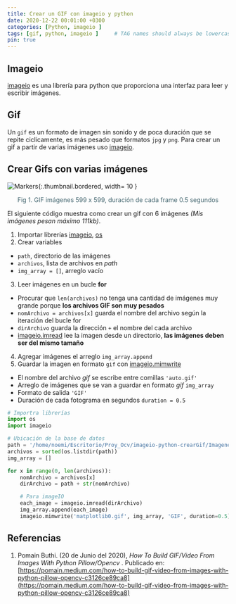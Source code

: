 ```yaml
---
title: Crear un GIF con imageio y python
date: 2020-12-22 00:01:00 +0300
categories: [Python, imageio ]
tags: [gif, python, imageio ]     # TAG names should always be lowercase
pin: true
---
```



## Imageio

[imageio](https://pypi.org/project/imageio/) es una librería para python que proporciona una interfaz para leer y escribir imágenes. 

## Gif

Un `gif` es un formato de imagen sin sonido y de poca duración que se repite ciclicamente, es más pesado que formatos `jpg` y `png`. Para crear un gif a partir de varias imágenes uso [imageio](https://pypi.org/project/imageio/).

## Crear Gifs con varias imágenes

![Markers](https://res.cloudinary.com/dxh1bpaim/image/upload/c_scale,w_327/v1610815205/kipunaEC/frames-to-gif/gato_pn82fv.gif){:.thumbnail.bordered, width= 10 }

<center>
<p style="color: rgb(69,103,112);"> Fig 1. GIF imágenes 599 x 599, duración de cada frame 0.5 segundos</p>
</center>


El siguiente código muestra como crear un gif con 6 imágenes *(Mis imágenes pesan máximo 111kb)*. 
1. Importar librerías [imageio](https://pypi.org/project/imageio/), [os](https://docs.python.org/3/library/os.html)
2. Crear variables
 * `path`, directorio de las imágenes 
 * `archivos`, lista de archivos en *path* 
 * `img_array = []`, arreglo vacío 
3. Leer imágenes en un bucle **for** 
 * Procurar que `len(archivos)` no tenga una cantidad de imágenes muy grande porque **los archivos GIF son muy pesados**
 * `nomArchivo = archivos[x]` guarda el nombre del archivo según la iteración del bucle for
 * `dirArchivo` guarda la dirección `+` el nombre del cada archivo
 * [imageio.imread](https://imageio.readthedocs.io/en/stable/userapi.html) lee la imagen desde un directorio, **las imágenes deben ser del mismo tamaño** 
4. Agregar imágenes el arreglo `img_array.append`
5. Guardar la imagen en formato `gif` con [imageio.mimwrite](https://imageio.readthedocs.io/en/stable/userapi.html)
 * El nombre del archivo *gif* se escribe entre comillas `'auto.gif'`  
 * Arreglo de imágenes que se van a guardar en formato *gif* `img_array`
 * Formato de salida `'GIF'`
 * Duración de cada fotograma en segundos `duration = 0.5`  
 

```python
# Importra librerías
import os
import imageio

# Ubicación de la base de datos
path = '/home/noemi/Escritorio/Proy_Ocv/imageio-python-crearGif/ImagenesGif/'
archivos = sorted(os.listdir(path))
img_array = []

for x in range(0, len(archivos)):
    nomArchivo = archivos[x]
    dirArchivo = path + str(nomArchivo)

    # Para imageIO
    each_image = imageio.imread(dirArchivo)
    img_array.append(each_image)
    imageio.mimwrite('matplotlib0.gif', img_array, 'GIF', duration=0.5)


```

## Referencias

1. Pomain Buthi. (20 de Junio del 2020), *How To Build GIF/Video From Images With Python Pillow/Opencv* . Publicado en: [https://pomain.medium.com/how-to-build-gif-video-from-images-with-python-pillow-opencv-c3126ce89ca8](https://pomain.medium.com/how-to-build-gif-video-from-images-with-python-pillow-opencv-c3126ce89ca8)
